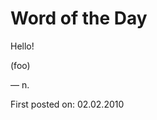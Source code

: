 <div id="wod-div">
  <h1 id="wod-main">Word of <span class="nowrap">the Day</span></h1>
  <p id="wod-text">Hello!</p>
  <p class="wod-says">(<span id="wod-says">foo</span>)</p>
  <p class="wod-part">&mdash; <span id="wod-part">n.</span></p>
  <div id="wod-defs">
  </div>
  <p class="wod-date">First posted on: <span id="wod-date">02.02.2010</span></p>
</div>

<script type="module">
    import { WordOfTheDay } from '{{ "/assets/script/fauxcabulary-terms.js" | relative_url }}';
    
    const term = WordOfTheDay();

    const ol = $("#wod-defs");
    let index = 1;
    for(const def of term.defs) {
        ol.append(`<p>${index++}. ${def}</p>`);
    }

    $("#wod-text").html(term.text);
    $("#wod-part").html(term.part);
    $("#wod-says").html(term.says);
    $("#wod-date").html((new Date(term.date)).toDateString());
</script>